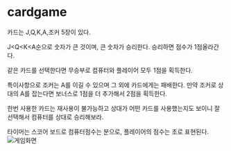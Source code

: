 # cardgame

카드는 J,Q,K,A,조커 5장이 있다.

J<Q<K<A순으로 숫자가 큰 것이며, 큰 숫자가 승리한다.
승리하면 점수가 1점올라간다.

같은 카드를 선택한다면 무승부로 컴퓨터와 플레이어 모두 1점을 획득한다.

특이사항으로 조커는 A를 이길 수 있으며 그 외에 카드에게는 패배한다.
만약 조커로 상대의 A를 잡는다면 보너스로 1점을 더 추가해서 2점을 획득한다.

한번 사용한 카드는 재사용이 불가능하고 상대가 어떤 카드를 사용했는지도 보이니 잘 선택해서 컴퓨터를 상대로 승리해보라.

타이머는 스코어 보드로 컴퓨터점수는 분으로, 플레이어의 점수는 초로 표현된다.
![게임화면](https://user-images.githubusercontent.com/90310676/136730247-d74ee753-6b10-4335-b01f-f347329eafd3.PNG)
